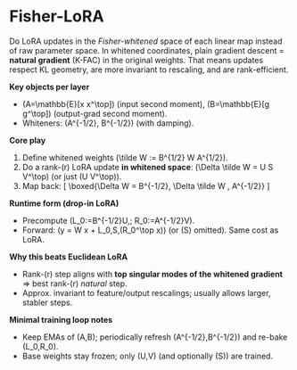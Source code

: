 # Fisher-LoRA 

Do LoRA updates in the *Fisher-whitened* space of each linear map instead of raw parameter space.
In whitened coordinates, plain gradient descent = **natural gradient** (K-FAC) in the original weights. That means updates respect KL geometry, are more invariant to rescaling, and are rank-efficient.

**Key objects per layer**

* (A=\mathbb{E}[x x^\top]) (input second moment), (B=\mathbb{E}[g g^\top]) (output-grad second moment).
* Whiteners: (A^{-1/2}, B^{-1/2}) (with damping).

**Core play**

1. Define whitened weights (\tilde W := B^{1/2} W A^{1/2}).
2. Do a rank-(r) LoRA update **in whitened space**: (\Delta \tilde W = U S V^\top) (or just (U V^\top)).
3. Map back:
   [
   \boxed{\Delta W = B^{-1/2}, \Delta \tilde W , A^{-1/2}}
   ]

**Runtime form (drop-in LoRA)**

* Precompute (L_0:=B^{-1/2}U,; R_0:=A^{-1/2}V).
* Forward: (y = W x + L_0,S,(R_0^\top x)) (or (S) omitted). Same cost as LoRA.

**Why this beats Euclidean LoRA**

* Rank-(r) step aligns with **top singular modes of the whitened gradient** ⇒ best rank-(r) *natural* step.
* Approx. invariant to feature/output rescalings; usually allows larger, stabler steps.

**Minimal training loop notes**

* Keep EMAs of (A,B); periodically refresh (A^{-1/2},B^{-1/2}) and re-bake (L_0,R_0).
* Base weights stay frozen; only (U,V) (and optionally (S)) are trained.
